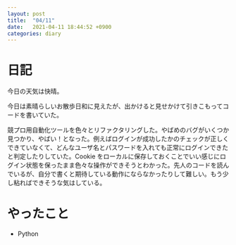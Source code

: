 ```yaml
---
layout: post
title:  "04/11"
date:   2021-04-11 18:44:52 +0900
categories: diary
---
```

# 日記

今日の天気は快晴。

今日は素晴らしいお散歩日和に見えたが、出かけると見せかけて引きこもってコードを書いていた。

競プロ用自動化ツールを色々とリファクタリングした。やばめのバグがいくつか見つかり、やばい！となった。例えばログインが成功したかのチェックが正しくできていなくて、どんなユーザ名とパスワードを入れても正常にログインできたと判定したりしていた。Cookie をローカルに保存しておくことでいい感じにログイン状態を保ったまま色々な操作ができそうとわかった。先人のコードを読んでいるが、自分で書くと期待している動作にならなかったりして難しい。もう少し粘ればできそうな気はしている。

# やったこと

- Python